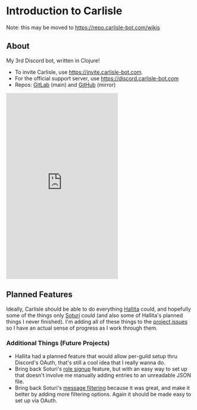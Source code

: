 # Introduction to Carlisle

Note: this may be moved to https://repo.carlisle-bot.com/wikis

## About
My 3rd Discord bot, written in Clojure!  
- To invite Carlisle, use https://invite.carlisle-bot.com.  
- For the official support server, use https://discord.carlisle-bot.com  
- Repos: [GitLab](https://gitlab.com/qanazoga/carlisle) (main) and [GitHub](https://github.com/qanazoga/carlisle-bot) (mirror)

<iframe src="https://discord.com/widget?id=279319437377536002&theme=dark" width="auto" height="500" allowtransparency="true" frameborder="0" sandbox="allow-popups allow-popups-to-escape-sandbox allow-same-origin allow-scripts"></iframe>

## Planned Features
Ideally, Carlisle should be able to do everything [Hallita](https://gitlab.com/soturi/hallita-variants/hallita.js) could, and hopefully some of the things only [Soturi](https://gitlab.com/soturi/soturi-variants/soturi) could (and also some of Hallita's planned things I never finished).
I'm adding all of these things to the [project issues](https://gitlab.com/qanazoga/carlisle/issues) so I have an actual sense of progress as I work through them.

### Additional Things (Future Projects)
- Hallita had a planned feature that would allow per-guild setup thru Discord's OAuth, that's still a cool idea that I really wanna do.
- Bring back Soturi's [role signup](https://github.com/qanazoga/soturi/blob/master/cogs/role_signup_listener.py) feature, but with an easy way to set up that doesn't involve me manually adding entries to an unreadable JSON file.
- Bring back Soturi's [message filtering](https://github.com/qanazoga/soturi/blob/master/cogs/free_game_news_moderator.py) because it was great, and make it better by adding more filtering options. Again it should be made easy to set up via OAuth.

